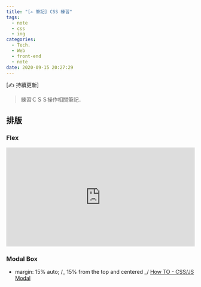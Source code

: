 ```yaml
---
title: "[✍ 筆記] CSS 練習"
tags:
  - note
  - css
  - ing
categories:
  - Tech.
  - Web
  - front-end
  - note
date: 2020-09-15 20:27:29
---
```


[✍ 持續更新]

> 練習ＣＳＳ操作相關筆記．

<!--more-->

## 排版

### Flex

<iframe height="265" style="width: 100%;" scrolling="no" title="CSS_flex(Flexible Box)" src="https://codepen.io/yumememooo/embed/OJVGppz?height=265&theme-id=dark&default-tab=css,result" frameborder="no" loading="lazy" allowtransparency="true" allowfullscreen="true">
  See the Pen <a href='https://codepen.io/yumememooo/pen/OJVGppz'>CSS_flex(Flexible Box)</a> by yumememooo
  (<a href='https://codepen.io/yumememooo'>@yumememooo</a>) on <a href='https://codepen.io'>CodePen</a>.
</iframe>

### Modal Box

- margin: 15% auto; /_ 15% from the top and centered _/
  [How TO - CSS/JS Modal](https://www.w3schools.com/howto/howto_css_modals.asp)
